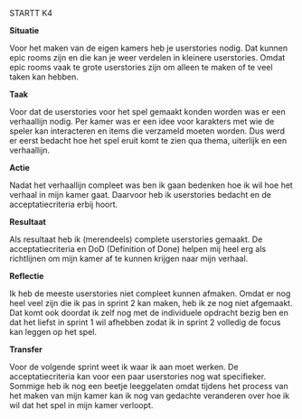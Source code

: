 STARTT K4

**Situatie**

Voor het maken van de eigen kamers heb je userstories nodig. Dat kunnen epic rooms zijn en die kan je weer verdelen in kleinere userstories. Omdat epic rooms vaak te grote userstories zijn om alleen te maken of te veel taken kan hebben.

**Taak**

Voor dat de userstories voor het spel gemaakt konden worden was er een verhaallijn nodig. Per kamer was er een idee voor karakters met wie de speler kan interacteren en items die verzameld moeten worden. Dus werd er eerst bedacht hoe het spel eruit komt te zien qua thema, uiterlijk en een verhaallijn.

**Actie**

Nadat het verhaallijn compleet was ben ik gaan bedenken hoe ik wil hoe het verhaal in mijn kamer gaat. Daarvoor heb ik userstories bedacht en de acceptatiecriteria erbij hoort.

**Resultaat**

Als resultaat heb ik (merendeels) complete userstories gemaakt. De acceptatiecriteria en DoD (Definition of Done) helpen mij heel erg als richtlijnen om mijn kamer af te kunnen krijgen naar mijn verhaal.

**Reflectie**

Ik heb de meeste userstories niet compleet kunnen afmaken. Omdat er nog heel veel zijn die ik pas in sprint 2 kan maken, heb ik ze nog niet afgemaakt. Dat komt ook doordat ik zelf nog met de individuele opdracht bezig ben en dat het liefst in sprint 1 wil afhebben zodat ik in sprint 2 volledig de focus kan leggen op het spel.

**Transfer**

Voor de volgende sprint weet ik waar ik aan moet werken. De acceptatiecriteria kan voor een paar userstories nog wat specifieker. Sommige heb ik nog een beetje leeggelaten omdat tijdens het process van het maken van mijn kamer kan ik nog van gedachte veranderen over hoe ik wil dat het spel in mijn kamer verloopt.